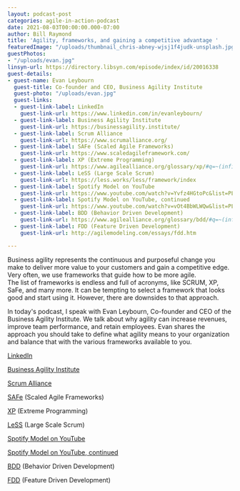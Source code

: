 ```yaml
---
layout: podcast-post
categories: agile-in-action-podcast
date: 2021-08-03T00:00:00.000-07:00
author: Bill Raymond
title: 'Agility, frameworks, and gaining a competitive advantage '
featuredImage: "/uploads/thumbnail_chris-abney-wjsj1f4judk-unsplash.jpg"
guestPhotos:
- "/uploads/evan.jpg"
linsyn-url: https://directory.libsyn.com/episode/index/id/20016338
guest-details:
- guest-name: Evan Leybourn
  guest-title: Co-founder and CEO, Business Agility Institute
  guest-photo: "/uploads/evan.jpg"
  guest-links:
  - guest-link-label: LinkedIn
    guest-link-url: https://www.linkedin.com/in/evanleybourn/
  - guest-link-label: Business Agility Institute
    guest-link-url: https://businessagility.institute/
  - guest-link-label: Scrum Alliance
    guest-link-url: https://www.scrumalliance.org/
  - guest-link-label: SAFe (Scaled Agile Frameworks)
    guest-link-url: https://www.scaledagileframework.com/
  - guest-link-label: XP (Extreme Programming)
    guest-link-url: https://www.agilealliance.org/glossary/xp/#q=~(infinite~false~filters~(postType~(~'post~'aa_book~'aa_event_session~'aa_experience_report~'aa_glossary~'aa_research_paper~'aa_video)~tags~(~'xp))~searchTerm~'~sort~false~sortDirection~'asc~page~1)
  - guest-link-label: LeSS (Large Scale Scrum)
    guest-link-url: https://less.works/less/framework/index
  - guest-link-label: Spotify Model on YouTube
    guest-link-url: https://www.youtube.com/watch?v=Yvfz4HGtoPc&list=PLaEqoYnARQrTewzxx9t2IUnAcfLVB0TTu
  - guest-link-label: Spotify Model on YouTube, continued
    guest-link-url: https://www.youtube.com/watch?v=vOt4BbWLWQw&list=PLaEqoYnARQrTewzxx9t2IUnAcfLVB0TTu&index=2
  - guest-link-label: BDD (Behavior Driven Development)
    guest-link-url: https://www.agilealliance.org/glossary/bdd/#q=~(infinite~false~filters~(postType~(~'page~'post~'aa_book~'aa_event_session~'aa_experience_report~'aa_glossary~'aa_research_paper~'aa_video)~tags~(~'bdd))~searchTerm~'~sort~false~sortDirection~'asc~page~1)
  - guest-link-label: FDD (Feature Driven Development)
    guest-link-url: http://agilemodeling.com/essays/fdd.htm

---
```

Business agility represents the continuous and purposeful change you make to deliver more value to your customers and gain a competitive edge. Very often, we use frameworks that guide how to be more agile.  
The list of frameworks is endless and full of acronyms, like SCRUM, XP, SaFe, and many more. It can be tempting to select a framework that looks good and start using it. However, there are downsides to that approach.

In today's podcast, I speak with Evan Leybourn, Co-founder and CEO of the Business Agility Institute. We talk about why agility can increase revenues, improve team performance, and retain employees. Evan shares the approach you should take to define what agility means to your organization and balance that with the various frameworks available to you.

[LinkedIn](https://www.linkedin.com/in/evanleybourn/ "LinkedIn")

[Business Agility Institute](https://businessagility.institute/ "Business Agility Institute")

[Scrum Alliance](https://www.scrumalliance.org/ "Scrum Alliance")

[SAFe](https://www.scaledagileframework.com/ "SAFe") (Scaled Agile Frameworks)

[XP](https://www.agilealliance.org/glossary/xp/#q=\~(infinite\~false\~filters\~(postType\~(\~'post\~'aa_book\~'aa_event_session\~'aa_experience_report\~'aa_glossary\~'aa_research_paper\~'aa_video)\~tags\~(\~'xp))\~searchTerm\~'\~sort\~false\~sortDirection\~'asc\~page\~1) "XP") (Extreme Programming)

[LeSS](https://less.works/less/framework/index "LeSS") (Large Scale Scrum)

[Spotify Model on YouTube](https://www.youtube.com/watch?v=Yvfz4HGtoPc&list=PLaEqoYnARQrTewzxx9t2IUnAcfLVB0TTu "Spotify Model on YouTube")

[Spotify Model on YouTube, continued](https://www.youtube.com/watch?v=vOt4BbWLWQw&list=PLaEqoYnARQrTewzxx9t2IUnAcfLVB0TTu&index=2 "Spotify Model on YouTube, continued")

[BDD](https://www.agilealliance.org/glossary/bdd/#q=\~(infinite\~false\~filters\~(postType\~(\~'page\~'post\~'aa_book\~'aa_event_session\~'aa_experience_report\~'aa_glossary\~'aa_research_paper\~'aa_video)\~tags\~(\~'bdd))\~searchTerm\~'\~sort\~false\~sortDirection\~'asc\~page\~1) "BDD") (Behavior Driven Development)

[FDD](http://agilemodeling.com/essays/fdd.htm "FDD") (Feature Driven Development)